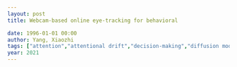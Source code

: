 ```yaml
---
layout: post
title: Webcam-based online eye-tracking for behavioral

date: 1996-01-01 00:00
author: Yang, Xiaozhi
tags: ["attention","attentional drift","decision-making","diffusion model","eye-tracking","online studies","preferences"]
year: 2021
---
```




